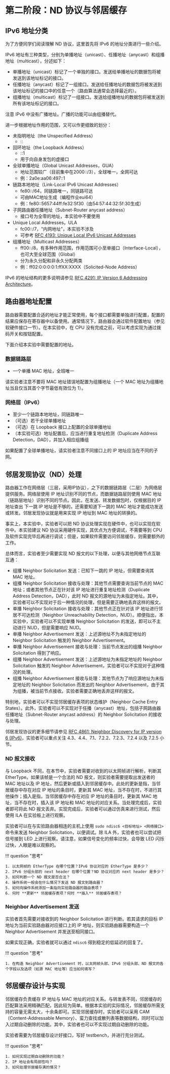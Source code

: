 # 第二阶段：ND 协议与邻居缓存

## IPv6 地址分类

为了方便同学们阅读理解 ND 协议，这里首先将 IPv6 的地址分类进行一些介绍。

IPv6 地址有三种类型，分别为单播地址（unicast）、任播地址（anycast）和组播地址（multicast），分述如下：

* 单播地址（unicast）标记了一个单独的接口。发送给单播地址的数据包将被发送到该地址标记的接口。
* 任播地址（anycast）标记了一组接口。发送给任播地址的数据包将被发送到该地址标记的接口中的任意一个（路由算法通常会选择最近的）。
* 组播地址（multicast）标记了一组接口。发送给组播地址的数据包将被发送到所有该地址标记的接口。

注意 IPv6 中没有广播地址。广播的功能可以由组播替代。

进一步根据地址作用的范围，又可以作更细致的划分：

* 未指明地址（the Unspecified Address）
    * ::
* 回环地址（the Loopback Address）
    * ::1
    * 用于向自身发包的虚接口
* 全球单播地址（Global Unicast Addresses，GUA）
    * 地址范围较广（目前集中在2000::/3），全球唯一，全网可达
    * 例：2a0e:aa06:497::1
* 链路本地地址（Link-Local IPv6 Unicast Addresses）
    * fe80::/64，同链路唯一，同链路可达
    * 可由MAC地址生成（编程作业eui64）
    * 例：fe80::5657:44ff:fe32:5f30（由54:57:44:32:5f:30生成）
* 子网路由器任播地址（Subnet-Router anycast address）
    * 接口号为全零的地址，本实验中不要使用
* Unique Local Addresses，ULA
    * fc00::/7，“内网地址”，本实验不涉及
    * 可参考 [RFC 4193: Unique Local IPv6 Unicast Addresses](https://datatracker.ietf.org/doc/html/rfc4193)
* 组播地址（Multicast Addresses）
    * ff00::/8，有多种作用范围，作用范围可小至单接口（Interface-Local），也可大至全球范围（Global）
    * 分为永久分配和非永久分配两类
    * 例：ff02:0:0:0:0:1:ffXX:XXXX（Solicited-Node Address）

IPv6 的地址结构的更多说明请参见 [RFC 4291: IP Version 6 Addressing Architecture](https://datatracker.ietf.org/doc/html/rfc4291)。

## 路由器地址配置

路由器需要配置合适的地址才能正常使用，每个接口都需要单独进行配置，配置的结果应保存在寄存器中以备使用。通常情况下，路由器会通过软件配置地址（参见软硬件接口一节）。在本实验中，在 CPU 没有完成之前，可以考虑实现为通过拨码开关和按钮配置。

下面介绍本实验中需要配置的地址。

### 数据链路层

* 一个单播 MAC 地址，全班唯一

请实验者注意不要将 MAC 地址错误地配置为组播地址（一个 MAC 地址为组播地址当且仅当其首个字节最低有效位为 1）。

### 网络层（IPv6）

* 至少一个链路本地地址，同链路唯一
* （可选）若干全球单播地址
* （可选）在 Loopback 接口上配置的全球单播地址
* （本实验可选）地址配置后，应当进行重复地址检测（Duplicate Address Detection，DAD），并加入相应组播组

如果配置了全球单播地址，请实验者注意不同接口上的 IP 地址应当在不同的子网。

## 邻居发现协议（ND）处理

路由器工作在网络层（三层，采用IP协议），之下的数据链路层（二层）为网络层提供服务。网络层使用 IP 地址识别不同的节点，而数据链路层则使用 MAC 地址（链路层地址）识别不同的节点。因此，在发送、转发数据包时，仅根据目的 IP 地址查出 下一跳 IP 地址是不够的，还需要知道下一跳的 MAC 地址才能成功发送或转发。邻居发现协议就是用来实现 IP 地址到 MAC 地址的转换的。

事实上，本实验中，实验者可以把 ND 协议处理实现在硬件中，也可以实现在软件中。本实验建议 ND 协议采用硬件实现，其优点为方便调试，不需要等到 CPU 及软件实现完毕后再进行调试；但是，如果软件需要访问邻居缓存，则需要额外的工作。

总体而言，实验者至少需要实现 ND 报文的以下处理，以便与其他网络节点互联互通：

* 组播 Neighbor Solicitation 发送：已知下一跳的 IP 地址，但需要查询其 MAC 地址。
* 组播 Neighbor Solicitation 接收与处理：其他节点需要查询当前节点的 MAC 地址；或者其他节点正在针对该 IP 地址进行重复地址检测（Duplicate Address Detection，DAD），此时 ND 报文的源地址为未指定地址。其中，实验者可以不实现对于后一种情况的处理，但是需要正确地丢弃这样的报文。
* 单播 Neighbor Solicitation 接收与处理：其他节点正在针对该 IP 地址进行邻居不可达检测（Neighbor Unreachability Detection，NUD）。顺便指出，本实验中，实验者可以不实现单播 Neighbor Solicitation 的发送，即可以不主动进行 NUD，但是需要响应 NUD。
* 单播 Neighbor Advertisement 发送：上述源地址不为未指定地址的 Neighbor Solicitation 触发的 Neighbor Advertisement。
* 单播 Neighbor Advertisement 接收与处理：当前节点发出的组播 Neighbor Solicitation 得到了响应。
* 组播 Neighbor Advertisement 发送：上述源地址为未指定地址的 Neighbor Solicitation 触发的 Neighbor Advertisement，实验者可以不实现对于这种情况的处理。
* 组播 Neighbor Advertisement 接收与处理：其他节点为了响应源地址为未指定地址的 Neighbor Solicitation 而发出的 Neighbor Advertisement，由于其为组播，被当前节点接收。实验者需要正确地丢弃这样的报文。

特别地，实验者可以不实现邻居缓存表项的状态维护（Neighbor Cache Entry States）。此外，实验者可以不实现对于任播（anycast）地址，包括子网路由器任播地址（Subnet-Router anycast address）的 Neighbor Solicitation 的接收与处理。

邻居发现协议的更多细节请参见 [RFC 4861: Neighbor Discovery for IP version 6 (IPv6)](https://datatracker.ietf.org/doc/html/rfc4861)，实验者可以重点关注 4.3、4.4、7.1、7.2.2、7.2.3、7.2.4 以及 7.2.5 小节。

### ND 报文接收

与 Loopback 不同，在本节中，实验者需要对收到的以太网帧进行解析，判断其 EtherType。如果该帧是一个合法的 ND 报文，则实验者需要提取出发送者的 MAC 地址以及 IP 地址，然后更新或插入到邻居缓存中。此处的更新是指，当邻居缓存中存在对应 IP 地址的条目时，更新其 MAC 地址，当不存在时，不进行其他操作；插入是指，当邻居缓存中存在对应 IP 地址的条目时，更新其 MAC 地址，当不存在时，插入该 IP 地址和 MAC 地址的对应关系。当处理完成后，实验者即可将此 ND 报文丢弃。实现完成后，实验者可以通过仿真来进行测试，然后使用 ILA 在实验板上进行观察。

实验者可以在与实验路由器相连的主机上使用 `sudo ndisc6 <目标地址> <网络接口>` 命令来发送 Neighbor Solicitation，以便调试。除 ILA 外，实验者也可以尝试把信号接到 LED 上进行观察。请注意，如果信号变化的频率过快，会导致 LED 闪烁过快，人眼是难以观察的。

!!! question "思考"

    1. 以太网帧的 EtherType 在哪个位置？IPv6 协议对应的 EtherType 是多少？
    2. IPv6 分组头部的 next header 在哪个位置？ND 协议对应的 next header 是多少？
    3. 如何判断一个 ND 报文是否合法？
    4. 操作系统一般会在什么情况下发送 ND 报文到路由器？
    5. 如何向操作系统添加一条指向实验路由器的路由表项？
    6. 何时 **更新** 邻居缓存表项？何时 **插入** 邻居缓存表项？

### Neighbor Advertisement 发送

实验者首先需要对接收到的 Neighbor Solicitation 进行判断。若其请求的目标 IP 地址为当前实验路由器对应接口上的 IP 地址，则实验路由器需要构造一个 Neighbor Advertisement 并发送至相同接口。

如果实现正确，实验者就可以通过 `ndisc6` 得到稳定的低延迟的回复了。

!!! question "思考"

    1. 在构造 Neighbor Advertisement 时，以太网帧头部、IPv6 分组头部、ND 报文的各个字段以及选项（如源 MAC 地址等）应当如何填写？

## 邻居缓存设计与实现

邻居缓存负责缓存 IP 地址与 MAC 地址的对应关系。与转发表不同，邻居缓存的匹配算法采用精确匹配，因此较为简单。根据本实验的实际情况，邻居缓存所需支持的容量无需太大，十余条即可。实现邻居缓存时，实验者可以采用 CAM（Content-Addressable Memory）、蛮力查找或散列表等数据结构，同时可以加入过期自动删除的功能。其中，实验者也可以不实现过期自动删除的功能。

实验者需要为邻居缓存设计好接口，写好 testbench，并进行充分测试。

!!! question "思考"

    1. 如何实现过期自动删除的功能？
    2. IP 地址会有局部性吗？
    3. 如何处理邻居缓存满的情况？
